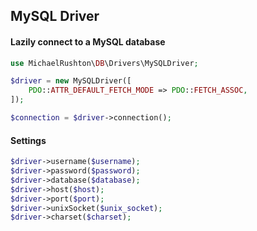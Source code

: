 ## MySQL Driver

#### Lazily connect to a MySQL database

```php
use MichaelRushton\DB\Drivers\MySQLDriver;

$driver = new MySQLDriver([
    PDO::ATTR_DEFAULT_FETCH_MODE => PDO::FETCH_ASSOC,
]);

$connection = $driver->connection();
```

#### Settings

```php
$driver->username($username);
$driver->password($password);
$driver->database($database);
$driver->host($host);
$driver->port($port);
$driver->unixSocket($unix_socket);
$driver->charset($charset);
```
